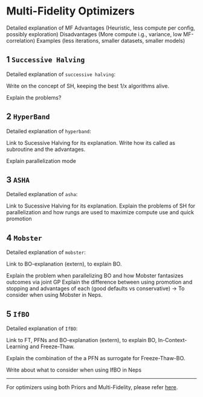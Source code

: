 # Multi-Fidelity Optimizers

Detailed explanation of MF
Advantages (Heuristic, less compute per config, possibly exploration)
Disadvantages (More compute i.g., variance, low MF-correlation)
Examples (less iterations, smaller datasets, smaller models)


## 1 `Successive Halving`

Detailed explanation of `successive halving`:

Write on the concept of SH, keeping the best 1/x algorithms alive.

Explain the problems?

## 2 `HyperBand`

Detailed explanation of `hyperband`:

Link to Sucessive Halving for its explanation.
Write how its called as subroutine and the advantages.

Explain parallelization mode

## 3 `ASHA`

Detailed explanation of `asha`:

Link to Sucessive Halving for its explanation.
Explain the problems of SH for parallelization and how rungs are used to maximize compute use and quick promotion

## 4 `Mobster`

Detailed explanation of `mobster`:

Link to BO-explanation (extern), to explain BO.

Explain the problem when parallelizing BO and how Mobster fantasizes outcomes via joint GP
Explain the difference between using promotion and stopping and advantages of each (good defaults vs conservative)
-> To consider when using Mobster in Neps.

## 5 `IfBO`

Detailed explanation of `IfBO`:

Link to FT, PFNs and BO-explanation (extern), to explain BO, In-Context-Learning and Freeze-Thaw.

Explain the combination of the a PFN as surrogate for Freeze-Thaw-BO.

Write about what to consider when using IfBO  in Neps
___

For optimizers using both Priors and Multi-Fidelity, please refer [here](multifidelity_prior.md).
